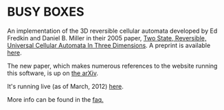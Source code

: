 BUSY BOXES
==========

An implementation of the 3D reversible cellular automata developed by Ed Fredkin and Daniel B. Miller in their 2005 paper,
<a href="http://dl.acm.org/citation.cfm?id=1062261.1062271">Two State, Reversible, Universal Cellular Automata In Three Dimensions</a>. 
A preprint is available <a href="http://arxiv.org/pdf/nlin/0501022">here</a>.

The new paper, which makes numerous references to the website running this software, is up on
<a href="http://arxiv.org/abs/1206.2060">the arXiv</a>.




It's running live (as of March, 2012) <a href="http://bbx.logqr.com/">here</a>.

More info can be found in the <a href="http://bbx.logqr.com/faq.html">faq.</a>
